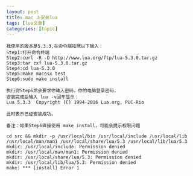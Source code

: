 ```yaml
---
layout: post
title: mac 上安装lua 
tags: [lua文章]
categories: [topic]
---
```

<pre><code>我使用的版本是5.3.3,在命令端按照以下输入：
Step1:打开命令终端
Step2:curl -R -O http://www.lua.org/ftp/lua-5.3.0.tar.gz
Step3:tar zxf lua-5.3.0.tar.gz
Step4:cd lua-5.3.0
Step5:make macosx test
Step6:sudo make install

执行完Step6后会要求你输入密码，你的电脑登录密码，
安装完成后输入 lua -v回车显示：
Lua 5.3.3  Copyright (C) 1994-2016 Lua.org, PUC-Rio

此时表示已经安装成功。

备注：如果Step6直接使用 make install，可能会提示权限问题

cd src &amp;&amp; mkdir -p /usr/local/bin /usr/local/include /usr/local/lib /usr/local/man/man1 /usr/local/share/lua/5.3 /usr/local/lib/lua/5.3
mkdir: /usr/local/include: Permission denied
mkdir: /usr/local/man/man1: Permission denied
mkdir: /usr/local/share/lua/5.3: Permission denied
mkdir: /usr/local/lib/lua/5.3: Permission denied
make: *** [install] Error 1
</code></pre>